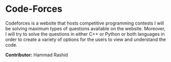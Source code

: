 # Code-Forces

Codeforces is a website that hosts competitive programming contests
I will be solving maximum types of questions available on the website. Moreover, I will try to solve the questions in either C++ or Python or both languages in order to create a variety of options for the users to view and understand the code.

**Contributor:**
 Hammad Rashid
